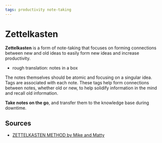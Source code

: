 ```yaml
---
tags: productivity note-taking
---
```


# Zettelkasten

**Zettelkasten** is a form of note-taking that focuses on forming connections between new and old ideas to easily form new ideas and increase productivity.

- rough translation: notes in a box

The notes themselves should be atomic and focusing on a singular idea. Tags are associated with each note. These tags help form connections between notes, whether old or new, to help solidify information in the mind and recall old information.

**Take notes on the go**, and transfer them to the knowledge base during downtime.

## Sources

- [ZETTELKASTEN METHOD by Mike and Matty](https://youtu.be/wFZHuWLA09M)
